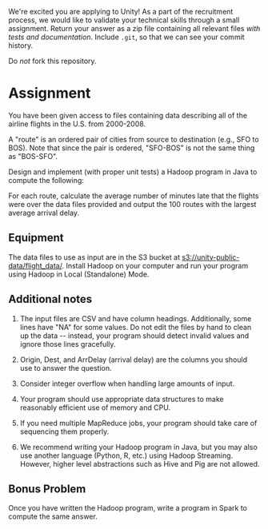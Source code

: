We're excited you are applying to Unity! As a part of the recruitment process, we would like to validate your technical skills through a small assignment. Return your answer as a zip file containing all relevant files _with tests and documentation_. Include `.git`, so that we can see your commit history.

Do *not* fork this repository.

# Assignment

You have been given access to files containing data describing all of the airline flights in the U.S. from 2000-2008.

A "route" is an ordered pair of cities from source to destination (e.g., SFO to BOS).  Note that since the pair is ordered, "SFO-BOS" is not the same thing as "BOS-SFO".

Design and implement (with proper unit tests) a Hadoop program in Java to compute the following:

For each route, calculate the average number of minutes late that the flights were over the data files provided and output the 100 routes with the largest average arrival delay.

## Equipment

The data files to use as input are in the S3 bucket at <s3://unity-public-data/flight_data/>. Install Hadoop on your computer and run your program using Hadoop in Local (Standalone) Mode.

## Additional notes

1. The input files are CSV and have column headings.  Additionally, some lines have "NA" for some values. Do not edit the files by hand to clean up the data -- instead, your program should detect invalid values and ignore those lines gracefully.

2. Origin, Dest, and ArrDelay (arrival delay) are the columns you should use to answer the question.

3. Consider integer overflow when handling large amounts of input.

4. Your program should use appropriate data structures to make reasonably efficient use of memory and CPU.

5. If you need multiple MapReduce jobs, your program should take care of sequencing them properly.

6. We recommend writing your Hadoop program in Java, but you may also use another language (Python, R, etc.) using Hadoop Streaming. However, higher level abstractions such as Hive and Pig are not allowed.

## Bonus Problem

Once you have written the Hadoop program, write a program in Spark to compute the same answer.

